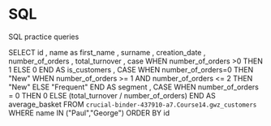 # SQL
SQL practice queries



SELECT
  id
  , name as first_name
  , surname
  , creation_date
  , number_of_orders
  , total_turnover
  , case 
    WHEN number_of_orders >0 THEN 1
      ELSE 0
    END AS is_customers
  , CASE 
    WHEN number_of_orders=0 THEN "New"
    WHEN number_of_orders >= 1 AND number_of_orders <= 2 THEN "New"
    ELSE "Frequent"
    END AS segment
  , CASE
    WHEN number_of_orders = 0 THEN 0
    ELSE (total_turnover / number_of_orders) 
  END AS average_basket 
FROM `crucial-binder-437910-a7.Course14.gwz_customers` 
WHERE name IN ("Paul","George")
ORDER BY id

